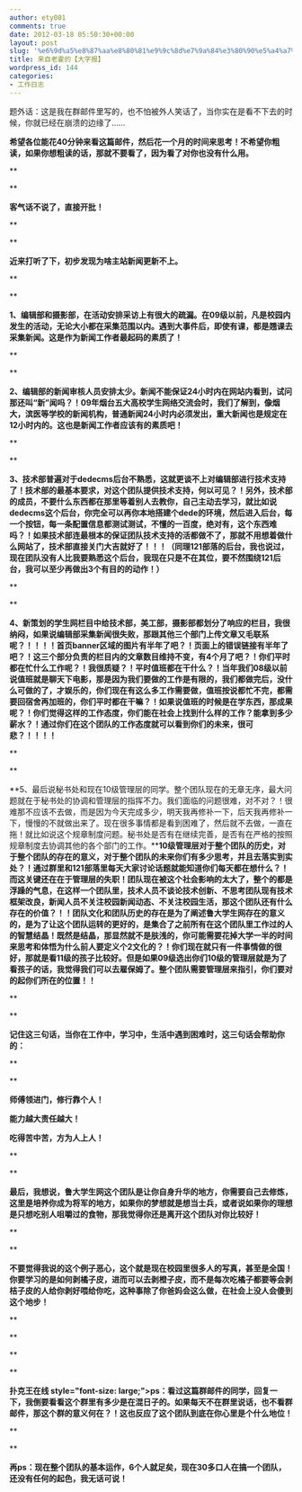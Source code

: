 ```yaml
---
author: ety001
comments: true
date: 2012-03-18 05:50:30+00:00
layout: post
slug: '%e6%9d%a5%e8%87%aa%e8%80%81%e9%9c%8d%e7%9a%84%e3%80%90%e5%a4%a7%e5%ad%97%e6%8a%a5%e3%80%91'
title: 来自老霍的【大字报】
wordpress_id: 144
categories:
- 工作日志
---
```


题外话：这是我在群邮件里写的，也不怕被外人笑话了，当你实在是看不下去的时候，你就已经在崩溃的边缘了……




**希望各位能花40分钟来看这篇邮件，然后花一个月的时间来思考！不希望你粗读，如果你想粗读的话，那就不要看了，因为看了对你也没有什么用。**




**  

**




**客气话不说了，直接开批！**




**  

**




**近来打听了下，初步发现为啥主站新闻更新不上。**




**  

**




**1、编辑部和摄影部，在活动安排采访上有很大的疏漏。在09级以前，凡是校园内发生的活动，无论大小都在采集范围以内。遇到大事件后，即使有课，都是翘课去采集新闻。这是作为新闻工作者最起码的素质了！**




**  

**




**2、编辑部的新闻审核人员安排太少。新闻不能保证24小时内在网站内看到，试问那还叫“新”闻吗？！09年烟台五大高校学生网络交流会时，我们了解到，像烟大，滨医等学校的新闻机构，普通新闻24小时内必须发出，重大新闻也是规定在12小时内的。这也是新闻工作者应该有的素质吧！**




**  

**




**3、技术部普遍对于dedecms后台不熟悉，这就更谈不上对编辑部进行技术支持了！技术部的最基本要求，对这个团队提供技术支持，何以可见？！另外，技术部的成员，不要什么东西都在那里等着别人去教你，自己主动去学习，就比如说dedecms这个后台，你完全可以再你本地搭建个dede的环境，然后进入后台，每一个按钮，每一条配置信息都测试测试，不懂的一百度，绝对有，这个东西难吗？！如果技术部连最根本的保证团队技术支持的活都做不了，那就不用想着做什么网站了，技术部直接关门大吉就好了！！！（同理121部落的后台，我也说过，现在团队没有人比我要熟悉这个后台，我现在只是不在其位，要不然围绕121后台，我可以至少再做出3个有目的的动作！）**




<!-- more -->




**  

**




**4、新策划的学生网栏目中给技术部，美工部，摄影部都划分了响应的栏目，我很纳闷，如果说编辑部采集新闻很失败，那跟其他三个部门上传文章又毛联系呢？！！！！首页banner区域的图片有半年了吧？！页面上的错误链接有半年了吧？！这三个部分负责的栏目内的文章数目维持不变，有4个月了吧？！你们平时都在忙什么工作呢？！我很质疑？！平时值班都在干什么？！当年我们08级以前说值班就是聊天下电影，那是因为我们要做的工作是有限的，我们都做完后，没什么可做的了，才娱乐的，你们现在有这么多工作需要做，值班按说都忙不完，都需要回宿舍再加班的，你们平时都在干嘛？！如果说值班的时候是在学东西，那成果呢？！你们觉得这样的工作态度，你们能在社会上找到什么样的工作？能拿到多少薪水？！通过你们在这个团队的工作态度就可以看到你们的未来，很可悲？！！！！**




**  

**




**5、最后说秘书处和现在10级管理层的同学。整个团队现在的无章无序，最大问题就在于秘书处的协调和管理层的指挥不力。我们面临的问题很难，对不对？！很难那不应该不去做，而是因为今天完成多少，明天我再修补一下，后天我再修补一下，慢慢的不就做出来了。现在很多事情都是看到困难了，然后就不去做，一直在拖！就比如说这个规章制度问题。秘书处是否有在继续完善，是否有在严格的按照规章制度去协调其他的各个部门的工作。****10级管理层对于整个团队的历史，对于整个团队的存在的意义，对于整个团队的未来你们有多少思考，并且去落实到实处？！通过群里和121部落里每天大家讨论话题就能知道你们每天都在想什么？！而这关键还在在于管理层的失职！团队现在被这个社会影响的太大了，整个的都是浮躁的气息，在这样一个团队里，技术人员不谈论技术创新、不思考团队现有技术框架改良，新闻人员不关注校园新闻动态、不关注校园生活，那这个团队还有什么存在的价值？！！团队文化和团队历史的存在是为了阐述鲁大学生网存在的意义的，是为了让这个团队运转的更好的，是集合了之前所有在这个团队里工作过的人的智慧结晶！既然是结晶，那显然就不是肤浅的，你可能需要花掉大学一半的时间来思考和体悟为什么前人要定义个2文化的？！你们现在就只有一件事情做的很好，那就是看11级的孩子比较好。但是如果09级选出你们10级的管理层就是为了看孩子的话，我觉得我们可以去雇保姆了。整个团队需要管理层来指引，你们要对的起你们所在的位置！！**




**  

**




**记住这三句话，当你在工作中，学习中，生活中遇到困难时，这三句话会帮助你的：**




**  

**




**师傅领进门，修行靠个人！**




**能力越大责任越大！**




**吃得苦中苦，方为人上人！**




**  

**




**最后，我想说，鲁大学生网这个团队是让你自身升华的地方，你需要自己去修炼，这里是培养你成为将军的地方，如果你的梦想就是想当士兵，或者说如果你的理想是只想吃别人咀嚼过的食物，那我觉得你还是离开这个团队对你比较好！**




**  

**




**不要觉得我说的这个例子恶心，这个就是现在校园里很多人的写真，甚至是全国！你要学习的是如何剥橘子皮，进而可以去剥橙子皮，而不是每次吃橘子都要等会剥桔子皮的人给你剥好喂给你吃，这种事除了你爸妈会这么做，在社会上没人会傻到这个地步！**




**  

**




**  

**




**扑克王在线  style="font-size: large;">ps：看过这篇群邮件的同学，回复一下，我倒要看看这个群里有多少是在混日子的。如果每天不在群里说话，也不看群邮件，那这个群的意义何在？！这也反应了这个团队到底在你心里是个什么地位！**




**  

**




**再ps：现在整个团队的基本运作，6个人就足矣，现在30多口人在搞一个团队，还没有任何的起色，我无话可说！**




